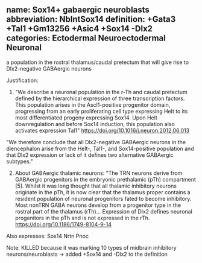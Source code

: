 name: Sox14+ gabaergic neuroblasts
abbreviation: NbIntSox14
definition: +Gata3 +Tal1 +Gm13256 +Asic4 +Sox14 -Dlx2
categories: Ectodermal Neuroectodermal Neuronal
---

a population in the rostral thalamus/caudal pretectum that will give rise to Dlx2-negative GABAergic neurons

Justification:

1) "We describe a neuronal population in the r-Th and caudal pretectum defined by the hierarchical expression of three transcription factors. This population arises in the Ascl1-positive progenitor domain, progressing from an early proliferating cell  type expressing Helt to its most differentiated progeny expressing Sox14. Upon Helt downregulation and before Sox14 induction, this population also activates expression Tal1"
https://doi.org/10.1016/j.neuron.2012.06.013

"We therefore conclude that all Dlx2-negative GABAergic neurons in the diencephalon arise from the Helt-, Tal1-, and Sox14-positive population and that Dlx2 expression 
or lack of it defines two alternative GABAergic subtypes."

2) About GABAergic thalamic neurons: "The TRN neurons derive from GABAergic progenitors in the embryonic prethalamic (pTh) compartment [5]. Whilst it was long thought that all thalamic inhibitory neurons originate in the pTh, it is now clear that the thalamus proper contains a resident population of neuronal progenitors fated to become inhibitory. Most nonTRN GABA neurons develop from a progenitor type in the rostral part of the thalamus (rTh)... Expression of Dlx2 defines neuronal progenitors in the pTh and is not expressed in the rTh.
https://doi.org/10.1186/1749-8104-9-14

Also expresses:
Sox14
Nrtn
Pnoc

Note: KILLED because it was marking 10 types of midbrain inhibitory neurons/neuroblasts 
-> added +Sox14 and -Dlx2 to the definition